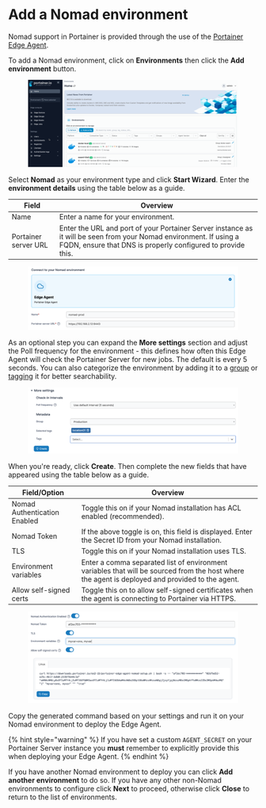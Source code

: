 # Add a Nomad environment

Nomad support in Portainer is provided through the use of the [Portainer Edge Agent](../../../advanced/edge-agent.md).&#x20;

To add a Nomad environment, click on **Environments** then click the **Add environment** button.

<figure><img src="../../../.gitbook/assets/2.15-add_env.gif" alt=""><figcaption></figcaption></figure>

Select **Nomad** as your environment type and click **Start Wizard**. Enter the **environment details** using the table below as a guide.

| Field                | Overview                                                                                                                                                                          |
| -------------------- | --------------------------------------------------------------------------------------------------------------------------------------------------------------------------------- |
| Name                 | Enter a name for your environment.                                                                                                                                                |
| Portainer server URL | Enter the URL and port of your Portainer Server instance as it will be seen from your Nomad environment. If using a FQDN, ensure that DNS is properly configured to provide this. |

<figure><img src="../../../.gitbook/assets/2.15-nomad_env.png" alt=""><figcaption></figcaption></figure>

As an optional step you can expand the **More settings** section and adjust the Poll frequency for the environment - this defines how often this Edge Agent will check the Portainer Server for new jobs. The default is every 5 seconds. You can also categorize the environment by adding it to a [group](../groups.md) or [tagging](../tags.md) it for better searchability.

<figure><img src="../../../.gitbook/assets/2.15-nomad_more_settings.png" alt=""><figcaption></figcaption></figure>

When you're ready, click **Create**. Then complete the new fields that have appeared using the table below as a guide.

| Field/Option                 | Overview                                                                                                                                        |
| ---------------------------- | ----------------------------------------------------------------------------------------------------------------------------------------------- |
| Nomad Authentication Enabled | Toggle this on if your Nomad installation has ACL enabled (recommended).                                                                        |
| Nomad Token                  | If the above toggle is on, this field is displayed. Enter the Secret ID from your Nomad installation.                                           |
| TLS                          | Toggle this on if your Nomad installation uses TLS.                                                                                             |
| Environment variables        | Enter a comma separated list of environment variables that will be sourced from the host where the agent is deployed and provided to the agent. |
| Allow self-signed certs      | Toggle this on to allow self-signed certificates when the agent is connecting to Portainer via HTTPS.                                           |

<figure><img src="../../../.gitbook/assets/2.15-nomad-auth.png" alt=""><figcaption></figcaption></figure>

Copy the generated command based on your settings and run it on your Nomad environment to deploy the Edge Agent.

{% hint style="warning" %}
If you have set a custom `AGENT_SECRET` on your Portainer Server instance you **must** remember to explicitly provide this when deploying your Edge Agent.
{% endhint %}

If you have another Nomad environment to deploy you can click **Add another environment** to do so. If you have any other non-Nomad environments to configure click **Next** to proceed, otherwise click **Close** to return to the list of environments.
